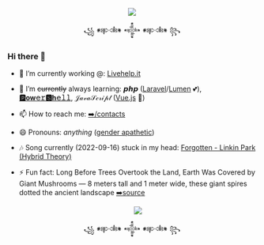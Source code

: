 <p align="center"> <img src="https://github-profile-trophy.vercel.app/?username=aetonsi&theme=flat&margin-w=15&margin-h=15&no-bg=true&row=1)](https://github.com/ryo-ma/github-profile-trophy"></p>


<p align="center">꧁ 𒀰 𒀱 𒀰 ꧂</p>


### Hi there 👋

- 🔭 I’m currently working @: [Livehelp.it](https://livehelp.it/)
- 🌱 I’m ~~currently~~ always learning: 𝙥𝙝𝙥 ([Laravel](https://laravel.com/)/[Lumen](https://lumen.laravel.com/) 💕), **[🅿ow𝚎𝚛🆂h𝚎𝚕𝚕](https://github.com/PowerShell/PowerShell)**, 𝒥𝒶𝓋𝒶𝒮𝒸𝓇𝒾𝓅𝓉 ([Vue.js](https://vuejs.org/) 💚)
- 📫 How to reach me: [➡️/contacts](https://aetonsi.net/contacts/)
- 😄 Pronouns: _anything_ ([gender apathetic](https://gender.fandom.com/wiki/Gender_Apathetic))
- 🎶 Song currently (2022-09-16) stuck in my head: [Forgotten - Linkin Park (Hybrid Theory)](https://www.youtube.com/watch?v=HNCgBuI2eJc)
- ⚡ Fun fact: Long Before Trees Overtook the Land, Earth Was Covered by Giant Mushrooms — 8 meters tall and 1 meter wide, these giant spires dotted the ancient landscape [➡️source](https://www.youtube.com/watch?v=-G64DagHuOg)

    <p align="center"> <img src="https://github.com/aetonsi/aetonsi/assets/18366087/93c8f9d0-0135-4ad2-9a3d-01974577285a"></p>

<p align="center">꧁ 𒀰 𒀱 𒀰 ꧂</p>
